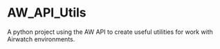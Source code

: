 # AW_API_Utils
A python project using the AW API to create useful utilities for work with Airwatch environments.
